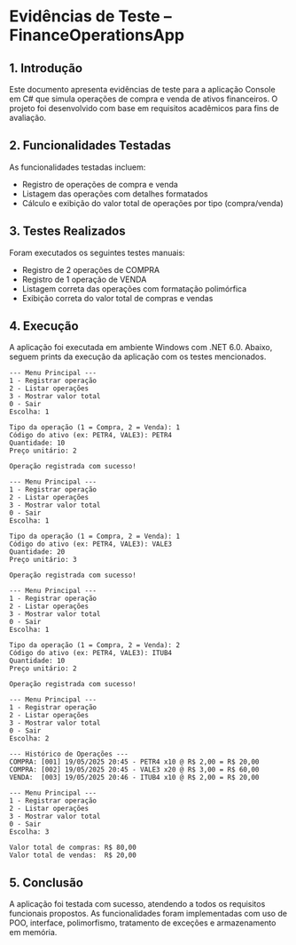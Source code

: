 # Evidências de Teste – FinanceOperationsApp

## 1. Introdução

Este documento apresenta evidências de teste para a aplicação Console em C# que simula operações de compra e venda de ativos financeiros. O projeto foi desenvolvido com base em requisitos acadêmicos para fins de avaliação.

## 2. Funcionalidades Testadas

As funcionalidades testadas incluem:

- Registro de operações de compra e venda
- Listagem das operações com detalhes formatados
- Cálculo e exibição do valor total de operações por tipo (compra/venda)

## 3. Testes Realizados

Foram executados os seguintes testes manuais:

- Registro de 2 operações de COMPRA
- Registro de 1 operação de VENDA
- Listagem correta das operações com formatação polimórfica
- Exibição correta do valor total de compras e vendas

## 4. Execução

A aplicação foi executada em ambiente Windows com .NET 6.0. Abaixo, seguem prints da execução da aplicação com os testes mencionados.

```
--- Menu Principal ---
1 - Registrar operação
2 - Listar operações
3 - Mostrar valor total
0 - Sair
Escolha: 1

Tipo da operação (1 = Compra, 2 = Venda): 1
Código do ativo (ex: PETR4, VALE3): PETR4
Quantidade: 10
Preço unitário: 2

Operação registrada com sucesso!

--- Menu Principal ---
1 - Registrar operação
2 - Listar operações
3 - Mostrar valor total
0 - Sair
Escolha: 1

Tipo da operação (1 = Compra, 2 = Venda): 1
Código do ativo (ex: PETR4, VALE3): VALE3
Quantidade: 20
Preço unitário: 3

Operação registrada com sucesso!

--- Menu Principal ---
1 - Registrar operação
2 - Listar operações
3 - Mostrar valor total
0 - Sair
Escolha: 1

Tipo da operação (1 = Compra, 2 = Venda): 2
Código do ativo (ex: PETR4, VALE3): ITUB4
Quantidade: 10
Preço unitário: 2

Operação registrada com sucesso!

--- Menu Principal ---
1 - Registrar operação
2 - Listar operações
3 - Mostrar valor total
0 - Sair
Escolha: 2

--- Histórico de Operações ---
COMPRA: [001] 19/05/2025 20:45 - PETR4 x10 @ R$ 2,00 = R$ 20,00
COMPRA: [002] 19/05/2025 20:45 - VALE3 x20 @ R$ 3,00 = R$ 60,00
VENDA:  [003] 19/05/2025 20:46 - ITUB4 x10 @ R$ 2,00 = R$ 20,00

--- Menu Principal ---
1 - Registrar operação
2 - Listar operações
3 - Mostrar valor total
0 - Sair
Escolha: 3

Valor total de compras: R$ 80,00
Valor total de vendas:  R$ 20,00

```

## 5. Conclusão

A aplicação foi testada com sucesso, atendendo a todos os requisitos funcionais propostos. As funcionalidades foram implementadas com uso de POO, interface, polimorfismo, tratamento de exceções e armazenamento em memória.
